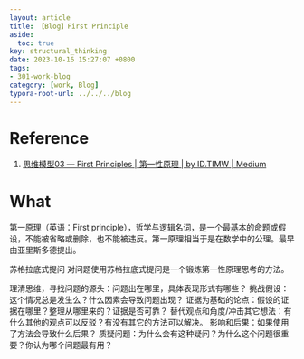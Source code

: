 ```yaml
---
layout: article
title: 【Blog】First Principle
aside:
  toc: true
key: structural_thinking
date: 2023-10-16 15:27:07 +0800
tags:
- 301-work-blog
category: [work, Blog]
typora-root-url: ../../../blog
---
```


# Reference

1. [思维模型03 — First Principles | 第一性原理 | by ID.TIMW | Medium](https://medium.com/@idtimw/思维模型03-first-principles-第一性原理-7571fc664faf)



# What

第一原理（英语：First principle），哲学与逻辑名词，是一个最基本的命题或假设，不能被省略或删除，也不能被违反。第一原理相当于是在数学中的公理。最早由亚里斯多德提出。



苏格拉底式提问
对问题使用苏格拉底式提问是一个锻炼第一性原理思考的方法。

理清思维，寻找问题的源头：问题出在哪里，具体表现形式有哪些？
挑战假设：这个情况总是发生么？什么因素会导致问题出现？
证据为基础的论点：假设的证据在哪里？整理从哪里来的？证据是否可靠？
替代观点和角度/冲击其它想法：有什么其他的观点可以反驳？有没有其它的方法可以解决。
影响和后果：如果使用了方法会导致什么后果？
质疑问题：为什么会有这种疑问？为什么这个问题很重要？你认为哪个问题最有用？
